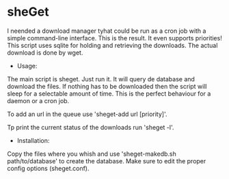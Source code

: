 sheGet
======

I neended a download manager tyhat could be run as a cron job with a simple command-line interface.
This is the result. It even supports priorities!
This script uses sqlite for holding and retrieving the downloads. The actual download is done by wget.

* Usage:

The main script is sheget. Just run it. It will query de database and download the files.
If nothing has to be downloaded then the script will sleep for a selectable amount of time.
This is the perfect behaviour for a daemon or a cron job.

To add an url in the queue use 'sheget-add url [priority]'.

Tp print the current status of the downloads run 'sheget -l'.

* Installation:

Copy the files where you whish and use 'sheget-makedb.sh path/to/database' to create the database.
Make sure to edit the proper config options (sheget.conf).
